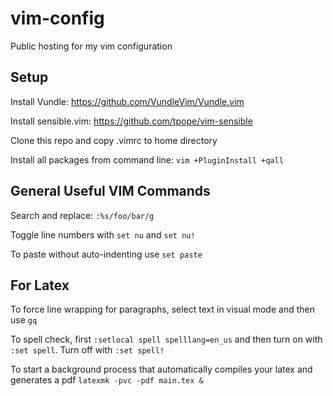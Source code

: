 # vim-config
Public hosting for my vim configuration

## Setup

Install Vundle: https://github.com/VundleVim/Vundle.vim

Install sensible.vim: https://github.com/tpope/vim-sensible

Clone this repo and copy .vimrc to home directory

Install all packages from command line: `vim +PluginInstall +qall`

## General Useful VIM Commands

Search and replace: `:%s/foo/bar/g`

Toggle line numbers with `set nu` and `set nu!`

To paste without auto-indenting use `set paste`

## For Latex

To force line wrapping for paragraphs, select text in visual mode and then use `gq`

To spell check, first `:setlocal spell spelllang=en_us` and then turn on with `:set spell`. Turn off with `:set spell!`

To start a background process that automatically compiles your latex and
generates a pdf
`latexmk -pvc -pdf main.tex &`

